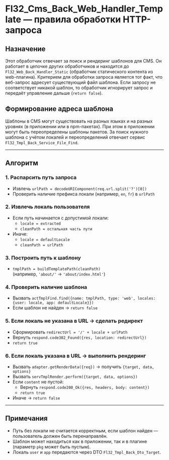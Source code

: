 # Fl32_Cms_Back_Web_Handler_Template — правила обработки HTTP-запроса

## Назначение

Этот обработчик отвечает за поиск и рендеринг шаблонов для CMS. Он работает в цепочке других обработчиков и находится до
`Fl32_Web_Back_Handler_Static` (обработчик статического контента из web-плагина). Критерием для обработки запроса
является тот факт, что веб-запрос адресует существующий файл шаблона. Если запросу не соответствует никакой шаблон, то
обработчик игнорирует запрос и передаёт управление дальше (`return false`).

## Формирование адреса шаблона

Шаблоны в CMS могут существовать на разных языках и на разных уровнях (в приложении или в npm-пакетах). При этом в
приложении могут быть переопределены шаблоны пакетов. За поиск нужного шаблона с учётом локалей и переопределений
отвечает сервис `Fl32_Tmpl_Back_Service_File_Find`.


---

## Алгоритм

### 1. Распарсить путь запроса

- Извлечь `urlPath = decodeURIComponent(req.url.split('?')[0])`
- Проверить наличие префикса локали (например, `en`, `fr`) в `urlPath`

### 2. Извлечь локаль пользователя

- Если путь начинается с допустимой локали:
    - `locale = extracted`
    - `cleanPath = остальная часть пути`
- Иначе:
    - `locale = defaultLocale`
    - `cleanPath = urlPath`

### 3. Построить путь к шаблону

- `tmplPath = buildTemplatePath(cleanPath)`  
  (например, `'about/'` → `'about/index.html'`)

### 4. Проверить наличие шаблона

- Вызвать `actTmplFind.find({name: tmplPath, type: 'web', locales: {user: locale, app: defaultLocale}})`
- Если шаблон не найден → `return false`

### 5. Если локаль не указана в URL → сделать редирект

- Сформировать `redirectUrl = '/' + locale + urlPath`
- Вернуть `respond.code302_Found({res, location: redirectUrl})`
- `return true`

### 6. Если локаль указана в URL → выполнить рендеринг

- Вызвать `adapter.getRenderData({req})` → получить `{target, data, options}`
- Вызвать `servTmplRender.perform({target, data, options})`
- Если `content` не пустой:
    - Вернуть `respond.code200_Ok({res, headers, body: content})`
    - `return true`
- Иначе → `return false`

---

## Примечания

- Путь без локали не считается корректным, если шаблон найден — пользователь должен быть перенаправлён.
- Шаблон может находиться как в приложении, так и в плагине (параметр `pkg` может быть пустым).
- Локаль `user` и `app` передаются через DTO `Fl32_Tmpl_Back_Dto_Target`.
